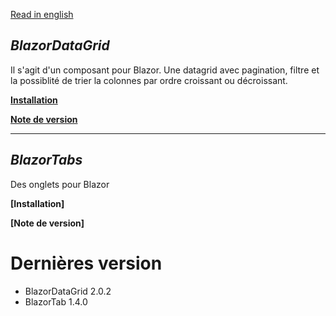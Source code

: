 [Read in english](README.en.md)
## _BlazorDataGrid_

Il s'agit d'un composant pour Blazor. Une datagrid avec pagination, filtre et la possiblité de trier la colonnes par ordre croissant ou décroissant.

**[Installation](BlazorDatagrid.md)** 

**[Note de version](BlazorDatagrid_RELEASE_NOTE.md)** 

___

## _BlazorTabs_
Des onglets pour Blazor

**[Installation]** 

**[Note de version]** 



# Dernières version
- BlazorDataGrid 2.0.2
- BlazorTab 1.4.0